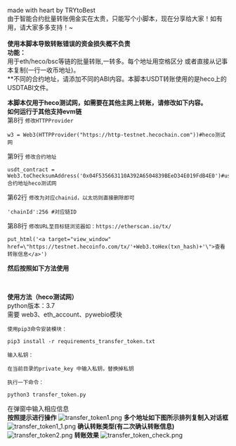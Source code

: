 made with heart by TRYtoBest<br/>
由于智能合约批量转账佣金实在太贵，只能写个小脚本，现在分享给大家！如有用，请大家多多支持！~
<br/><br/>
**使用本脚本导致转账错误的资金损失概不负责**
<br/>
**功能：**<br/>
用于eth/heco/bsc等链的批量转账,一转多。每个地址用空格区分 或者直接从记事本复制(一行一收币地址)。<br/>
**不同的合约地址，请添加不同的ABI内容。本脚本USDT转账使用的是heco上的USDTABI文件。

**本脚本仅用于heco测试网，如需要在其他主网上转账，请修改如下内容。**<br/>
**如何运行于其他支持evm链**<br/>
第8行 `修改HTTPProvider`
```
w3 = Web3(HTTPProvider("https://http-testnet.hecochain.com"))#heco测试网
```
第9行 `修改合约地址`
```
usdt_contract = Web3.toChecksumAddress('0x04F535663110A392A6504839BEeD34E019FdB4E0')#usdt合约地址heco测试网
```
第62行 `修改为对应chainid，以太坊则直接删除即可`
```
'chainId':256 #对应链ID
```
第88行 `修改URL至目标链浏览器如：https://etherscan.io/tx/ `
```
put_html('<a target="view_window" href=\"https://testnet.hecoinfo.com/tx/'+Web3.toHex(txn_hash)+'\">查看转账信息</a>')
```
**然后按照如下方法使用**

<br/>

**使用方法（heco测试网）**
<br/>
python版本：3.7<br/>
需要 web3、eth_account、pywebio模块<br/>


```
使用pip3命令安装模块：

pip3 install -r requirements_transfer_token.txt

输入私钥：

在当前目录的private_key 中输入私钥，替换掉私钥

执行一下命令：

python3 transfer_token.py
```

在弹窗中输入相应信息<br/>
**按照提示进行操作**
![transfer_token1.png](https://s2.loli.net/2022/01/18/EAxN6zCeRowS57p.png)
**多个地址如下图所示排列复制入对话框**
![transfer_token1_1.png](https://s2.loli.net/2022/01/18/nCv48yFB2gLehzi.png)
**确认转账类型(有二次确认转账信息)**
![transfer_token2.png](https://s2.loli.net/2022/01/18/DpYSBEV3hFHnIkl.png)
**转账效果**
![transfer_token_check.png](https://s2.loli.net/2022/01/19/SbXsvHZkG3ny8UR.png)
